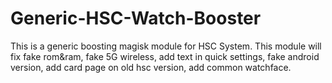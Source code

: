 # Generic-HSC-Watch-Booster


This is a generic boosting magisk module for HSC System. This module will fix fake rom&amp;ram, fake 5G wireless, add text in quick settings, fake android version, add card page on old hsc version, add common watchface.
